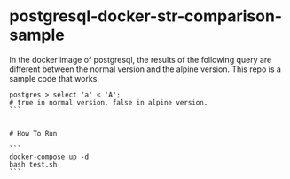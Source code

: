 # postgresql-docker-str-comparison-sample

In the docker image of postgresql, the results of the following query are different between the normal version and the alpine version.
This repo is a sample code that works.

````
postgres > select 'a' < 'A';
# true in normal version, false in alpine version.
```


# How To Run

```
docker-compose up -d
bash test.sh
```

